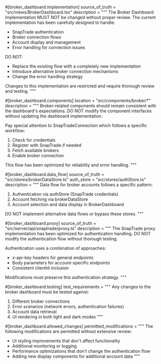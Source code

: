 #[broker_dashboard.implementation]
source_of_truth = "src/views/BrokerDashboard.tsx"
description = """
The Broker Dashboard implementation MUST NOT be changed without proper review.
The current implementation has been carefully designed to handle:
- SnapTrade authentication
- Broker connection flows
- Account display and management
- Error handling for connection issues

DO NOT:
- Replace the existing flow with a completely new implementation
- Introduce alternative broker connection mechanisms
- Change the error handling strategy

Changes to this implementation are restricted and require thorough review and testing.
"""

#[broker_dashboard.components]
location = "src/components/broker/*"
description = """
Broker-related components should remain consistent with the dashboard's expectations.
DO NOT modify the component interfaces without updating the dashboard implementation.

Pay special attention to SnapTradeConnection which follows a specific workflow:
1. Check for credentials
2. Register with SnapTrade if needed
3. Fetch available brokers
4. Enable broker connection

This flow has been optimized for reliability and error handling.
"""

#[broker_dashboard.data_flow]
source_of_truth = "src/stores/brokerDataStore.ts"
auth_store = "src/stores/authStore.ts"
description = """
Data flow for broker accounts follows a specific pattern:
1. Authentication via authStore (SnapTrade credentials)
2. Account fetching via brokerDataStore 
3. Account selection and data display in BrokerDashboard

DO NOT implement alternative data flows or bypass these stores.
"""

#[broker_dashboard.proxy]
source_of_truth = "src/server/api/snaptrade/proxy.ts"
description = """
The SnapTrade proxy implementation has been optimized for authentication handling.
DO NOT modify the authentication flow without thorough testing.

Authentication uses a combination of approaches:
- x-api-key headers for general endpoints
- Body parameters for account-specific endpoints
- Consistent clientId inclusion

Modifications must preserve this authentication strategy.
"""

#[broker_dashboard.testing]
test_requirements = """
Any changes to the broker dashboard must be tested against:
1. Different broker connections
2. Error scenarios (network errors, authentication failures)
3. Account data retrieval
4. UI rendering in both light and dark modes
"""

#[broker_dashboard.allowed_changes]
permitted_modifications = """
The following modifications are permitted without extensive review:
- UI styling improvements that don't affect functionality
- Additional monitoring or logging
- Performance optimizations that don't change the authentication flow
- Adding new display components for additional account data
""" 